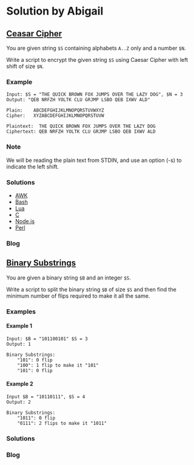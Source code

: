 # Solution by Abigail

## [Ceasar Cipher](https://perlweeklychallenge.org/blog/perl-weekly-challenge-097/#TASK1)

You are given string `$S` containing alphabets `A..Z` only and a number `$N`.

Write a script to encrypt the given string `$S` using Caesar Cipher with
left shift of size `$N`.

### Example
~~~~
Input: $S = "THE QUICK BROWN FOX JUMPS OVER THE LAZY DOG", $N = 3
Output: "QEB NRFZH YOLTK CLU GRJMP LSBO QEB IXWV ALD"

Plain:    ABCDEFGHIJKLMNOPQRSTUVWXYZ
Cipher:   XYZABCDEFGHIJKLMNOPQRSTUVW

Plaintext:  THE QUICK BROWN FOX JUMPS OVER THE LAZY DOG
Ciphertext: QEB NRFZH YOLTK CLU GRJMP LSBO QEB IXWV ALD
~~~~

### Note
We will be reading the plain text from STDIN, and use an option (-s)
to indicate the left shift.

### Solutions
* [AWK](awk/ch-1.awk)
* [Bash](bash/ch-1.sh)
* [Lua](lua/ch-1.lua)
* [C](c/ch-1.c)
* [Node.js](node/ch-1.js)
* [Perl](perl/ch-1.pl)

### Blog


## [Binary Substrings](https://perlweeklychallenge.org/blog/perl-weekly-challenge-097/#TASK2)

You are given a binary string `$B` and an integer `$S`.

Write a script to split the binary string `$B` of size `$S` and then
find the minimum number of flips required to make it all the same.

### Examples
#### Example 1
~~~~
Input: $B = "101100101" $S = 3
Output: 1

Binary Substrings:
    "101": 0 flip
    "100": 1 flip to make it "101"
    "101": 0 flip
~~~~

#### Example 2
~~~~
Input $B = "10110111", $S = 4
Output: 2

Binary Substrings:
    "1011": 0 flip
    "0111": 2 flips to make it "1011"
~~~~

### Solutions

### Blog

